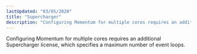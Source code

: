 ```yaml
---
lastUpdated: "03/05/2020"
title: "Supercharger"
description: "Configuring Momentum for multiple cores requires an additional Supercharger license which specifies a maximum number of event loops..."
---
```


Configuring Momentum for multiple cores requires an additional Supercharger license, which specifies a maximum number of event loops.